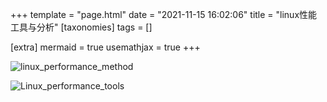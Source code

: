 +++
template = "page.html"
date = "2021-11-15 16:02:06"
title = "linux性能工具与分析"
[taxonomies]
tags = []

[extra]
mermaid = true
usemathjax = true
+++
<!--
mermaid example:
<div class="mermaid">
    mermaid program
</div>
-->



![linux_performance_method](https://wendajiang.github.io/pics/linux_performance_analyze/linux_performance_method.png)

![Linux_performance_tools](https://wendajiang.github.io/pics/linux_performance_analyze/Linux_performance_tools.png)